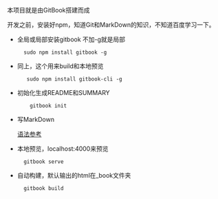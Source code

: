 
本项目就是由GitBook搭建而成

开发之前，安装好npm，知道Git和MarkDown的知识，不知道百度学习一下。

* 全局或局部安装gitbook 不加-g就是局部

        sudo npm install gitbook -g 
    
* 同上，这个用来build和本地预览
    
         sudo npm install gitbook-cli -g 
    
* 初始化生成README和SUMMARY

          gitbook init 
    
* 写MarkDown

    [语法参考](https://www.appinn.com/markdown/)

* 本地预览，localhost:4000来预览

        gitbook serve 
    
* 自动构建，默认输出的html在_book文件夹

        gitbook build 
